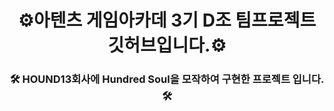 <div align="center">

# ⚙️아텐츠 게임아카데 3기 D조 팀프로젝트 깃허브입니다.⚙️


### 🛠️ HOUND13회사에 Hundred Soul을 모작하여 구현한 프로젝트 입니다. 🛠️

</div>

